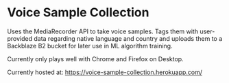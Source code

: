 # Voice Sample Collection

Uses the MediaRecorder API to take voice samples. Tags them with user-provided data regarding native language and country and uploads them to a Backblaze B2 bucket for later use in ML algorithm training.

Currently only plays well with Chrome and Firefox on Desktop.

Currently hosted at: https://voice-sample-collection.herokuapp.com/

